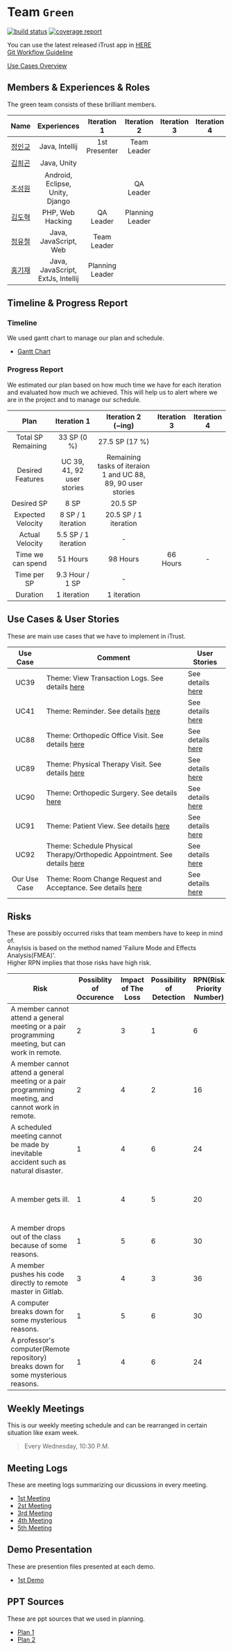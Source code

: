 Team ``Green``
=======================

[![build status](http://141.223.163.190/teamgreen/iTrust/badges/master/build.svg)](http://141.223.163.190/teamgreen/iTrust/commits/master)
[![coverage report](http://141.223.163.190/teamgreen/iTrust/badges/master/coverage.svg)](http://141.223.163.190/teamgreen/iTrust/commits/master)

You can use the latest released iTrust app in [HERE](http://itrustgreen.ze.am/)  
[Git Workflow Guideline](https://docs.google.com/presentation/d/1um2WQeBSv8GYaRCqJa_Af3SaeY5dDBqiItsEHOkjK8E/edit?usp=sharing)

[Use Cases Overview](https://docs.google.com/presentation/d/1fjutQRhzh-SfCh08sXixXwQVBGP1SYrSCLDet5khDbo/edit?usp=sharing)

Members & Experiences & Roles
-----------
The green team consists of these brilliant members. 

|__Name__|__Experiences__|__Iteration 1__|__Iteration 2__|__Iteration 3__|__Iteration 4__|
|:---:|:---:|:---:|:---:|:---:|:---:|
|[정인교](@jik0730)|Java, Intellij|1st Presenter|Team Leader | | |
|[김희곤](@sinjint)|Java, Unity| | | | |
|[조성원](@kardy04)|Android, Eclipse, Unity, Django| | QA Leader | | |
|[김도혁](@dohyeokkim)|PHP, Web Hacking| QA Leader | Planning Leader | | |
|[정유철](@ycjung)|Java, JavaScript, Web| Team Leader | | | |
|[홍기재](@todok1020)|Java, JavaScript, ExtJs, Intellij| Planning Leader | | | |

Timeline & Progress Report
---------------

### Timeline

We used gantt chart to manage our plan and schedule.
- [Gantt Chart](https://docs.google.com/spreadsheets/d/1KbovW27ciVdclzW3kYWYgyjgxLC8OU-mRbYSotVAn8Q/edit?usp=sharing)

### Progress Report

We estimated our plan based on how much time we have for each iteration and evaluated how much we achieved. This will help us to alert where we are in the project and to manage our schedule.

|__Plan__|__Iteration 1__|__Iteration 2 (~ing)__|__Iteration 3__|__Iteration 4__|
|:-:|:-:|:-:|:-:|:-:|
|Total SP Remaining|33 SP (0 %)|27.5 SP (17 %)|   |   |
|Desired Features|UC 39, 41, 92 user stories|Remaining tasks of iteraion 1 and UC 88, 89, 90 user stories|   |   |
|Desired SP|8 SP|20.5 SP|   |   |
|Expected Velocity|8 SP / 1 iteration|20.5 SP / 1 iteration|   |   |
|Actual Velocity|5.5 SP / 1 iteration|-|   |   |
|Time we can spend|51 Hours|98 Hours|66 Hours|-|
|Time per SP|9.3 Hour / 1 SP|-|   |   |
|Duration|1 iteration|1 iteration|   |   |

Use Cases & User Stories
---------------
These are main use cases that we have to implement in iTrust.

|__Use Case__|__Comment__|__User Stories__|
|:---:|---|---|
| UC39 | Theme: View Transaction Logs.  See details [here](http://141.223.163.190/kmbae/CSED332-2016-project/blob/master/uc39.md) | See details [here](http://141.223.163.190/teamgreen/iTrust/blob/feature/UC39/userstories/uc39.md) |
| UC41 | Theme: Reminder.  See details [here](http://141.223.163.190/kmbae/CSED332-2016-project/blob/master/uc41.md) | See details [here](http://141.223.163.190/teamgreen/iTrust/blob/feature/UC41/userstories/uc41.md) |
| UC88 | Theme: Orthopedic Office Visit. See details [here](http://141.223.163.190/kmbae/CSED332-2016-project/blob/master/uc88.md) | See details [here](http://141.223.163.190/teamgreen/iTrust/tree/feature/UC88/userstories/uc88.md) |
| UC89 | Theme: Physical Therapy Visit. See details [here](http://141.223.163.190/kmbae/CSED332-2016-project/blob/master/uc89.md) | See details [here](http://141.223.163.190/teamgreen/iTrust/tree/feature/UC89/userstories/uc89.md)|
| UC90 | Theme: Orthopedic Surgery. See details [here](http://141.223.163.190/kmbae/CSED332-2016-project/blob/master/uc90.md) | See details [here](http://141.223.163.190/teamgreen/iTrust/blob/feature/UC90/userstories/uc90.md)|
| UC91 | Theme: Patient View. See details [here](http://141.223.163.190/kmbae/CSED332-2016-project/blob/master/uc91.md) | See details [here](http://141.223.163.190/teamgreen/iTrust/tree/master/userstories/uc91.md) |
| UC92 | Theme: Schedule Physical Therapy/Orthopedic Appointment. See details [here](http://141.223.163.190/kmbae/CSED332-2016-project/blob/master/uc92.md) | See details [here](http://141.223.163.190/teamgreen/iTrust/blob/feature/UC92/Usercase/UC92) |
| Our Use Case | Theme: Room Change Request and Acceptance. See details [here](usecases/custom_use_case.md) | See details [here](http://141.223.163.190/teamgreen/iTrust/tree/master/userstories/uc_custom.md) |

Risks
---------------
These are possibly occurred risks that team members have to keep in mind of.  
Anaylsis is based on the method named 'Failure Mode and Effects Analysis(FMEA)'.  
Higher RPN implies that those risks have high risk.

|__Risk__|__Possiblity of Occurence__|__Impact of The Loss__|__Possibility of Detection__|__RPN(Risk Priority Number)__|__Mitigation Strategies__|
|---|---|---|---|---|---|
|A member cannot attend a general meeting or a pair programming meeting, but can work in remote.|2|3|1|6|Use TeamViewer.|
|A member cannot attend a general meeting or a pair programming meeting, and cannot work in remote.|2|4|2|16|Move a meeting schedule temporarily.|
|A scheduled meeting cannot be made by inevitable accident such as natural disaster.|1|4|6|24|Move a meeting schedule temporarily.|
|A member gets ill.|1|4|5|20|Keep meeting going and inform him of meeting contents.|
|A member drops out of the class because of some reasons.|1|5|6|30|Report to the professor.|
|A member pushes his code directly to remote master in Gitlab.|3|4|3|36|Let QA leader make revert commit.|
|A computer breaks down for some mysterious reasons.|1|5|6|30|Reimplement of corresponding parts.|
|A professor's computer(Remote repository) breaks down for some mysterious reasons.|1|4|6|24|Repush one of our local repository to Gitlab again.|

Weekly Meetings
---------------
This is our weekly meeting schedule and can be rearranged in certain situation like exam week.

> Every Wednesday, 10:30 P.M.

Meeting Logs
---------------
These are meeting logs summarizing our dicussions in every meeting.

- [1st Meeting](meeting_log/first_meeting.md)
- [2st Meeting](meeting_log/second_meeting.md)
- [3rd Meeting](meeting_log/3rd_meeting.md)
- [4th Meeting](meeting_log/4th_meeting.md)
- [5th Meeting](meeting_log/5th_meeting.md)

Demo Presentation
---------------
These are presention files presented at each demo.

- [1st Demo](https://docs.google.com/presentation/d/1lwDME0utRWTX3jxj1UNgGDe14Cj3zOgUVykHWnVPuvo/edit?usp=drive_web)

PPT Sources
---------------
These are ppt sources that we used in planning.

- [Plan 1](pptresource/Planning1.pptx)
- [Plan 2](pptresource/plan2.pptx)


